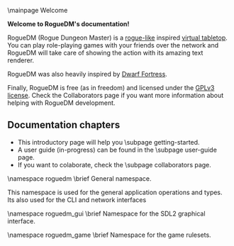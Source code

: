 \mainpage Welcome

**Welcome to RogueDM's documentation!**

RogueDM (Rogue Dungeon Master) is a [rogue-like](https://en.wikipedia.org/wiki/Roguelike)
inspired [virtual tabletop](http://rpgvirtualtabletop.wikidot.com/choosing-a-vt).
You can play role-playing games with your friends over the network and RogueDM
will take care of showing the action with its amazing text renderer.

RogueDM was also heavily inspired by [Dwarf Fortress](http://www.bay12games.com/dwarves/).

Finally, RogueDM is free (as in freedom) and licensed under the
[GPLv3 license](https://www.gnu.org/licenses/gpl-3.0.en.html). Check the
Collaborators page if you want more information about helping
with RogueDM development.

## Documentation chapters

* This introductory page will help you \subpage getting-started.
* A user guide (in-progress) can be found in the \subpage user-guide page.
* If you want to colaborate, check the \subpage collaborators page.

[//]: # (General definitions not included as output in welcome page)

\namespace roguedm
\brief General namespace.

This namespace is used for the general application operations and types. Its
also used for the CLI and network interfaces

\namespace roguedm_gui
\brief Namespace for the SDL2 graphical interface.

\namespace roguedm_game
\brief Namespace for the game rulesets.
